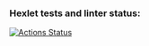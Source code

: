 ### Hexlet tests and linter status:
[![Actions Status](https://github.com/QVictor/php-phpunit-testing-project-75/actions/workflows/hexlet-check.yml/badge.svg)](https://github.com/QVictor/php-phpunit-testing-project-75/actions)